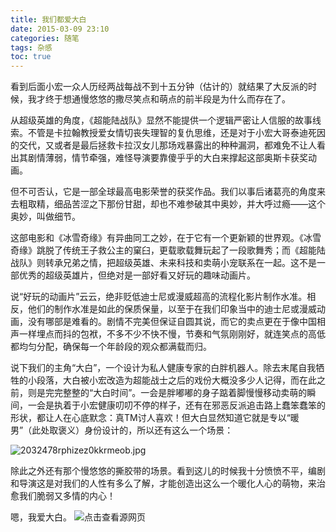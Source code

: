 ```yaml
---
title: 我们都爱大白
date: 2015-03-09 23:10
categories: 随笔
tags: 杂感
toc: true
---
```

看到后面小宏一众人历经两战每战不到十五分钟（估计的）就结果了大反派的时候，我才终于想通慢悠悠的撒尽笑点和萌点的前半段是为什么而存在了。

从超级英雄的角度，《超能陆战队》显然不能提供一个逻辑严密让人信服的故事线索。不管是卡拉翰教授爱女情切丧失理智的复仇思维，还是对于小宏大哥泰迪死因的交代，又或者是最后拯救卡拉汉女儿那场戏暴露出的种种漏洞，都难免不让人看出其剧情薄弱，情节牵强，难怪导演要靠傻乎乎的大白来撑起这部奥斯卡获奖动画。

但不可否认，它是一部全球最高电影荣誉的获奖作品。我们以事后诸葛亮的角度来去粗取精，细品苦涩之下那份甘甜，却也不难参破其中奥妙，并大呼过瘾——这个奥妙，叫做细节。

这部电影和《冰雪奇缘》有异曲同工之妙，在于它有一个更新颖的世界观。《冰雪奇缘》跳脱了传统王子救公主的窠臼，更载歌载舞玩起了一段歌舞秀；而《超能陆战队》则转承兄弟之情，把超级英雄、未来科技和卖萌小宠联系在一起。这不是一部优秀的超级英雄片，但绝对是一部好看又好玩的趣味动画片。

说“好玩的动画片”云云，绝非贬低迪士尼或漫威超高的流程化影片制作水准。相反，他们的制作水准是如此的保质保量，以至于在我们印象当中的迪士尼或漫威动画，没有哪部是难看的。剧情不完美但保证自圆其说，而它的卖点更在于像中国相声一样埋点而抖的包袱，不多不少不快不慢，节奏和气氛刚刚好，就连笑点的高低都均匀分配，确保每一个年龄段的观众都满载而归。

说下我们的主角“大白”，一个设计为私人健康专家的白胖机器人。除去末尾自我牺牲的小段落，大白被小宏改造为超能战士之后的戏份大概没多少人记得，而在此之前，则是完完整整的“大白时间”。一会是胖嘟嘟的身子踮着脚慢慢移动卖萌的瞬间，一会是执着于小宏健康叨叨不停的样子，还有在邪恶反派追击路上蠢笨蠢笨的形状，都让人在心底默念：真TM讨人喜欢！但大白显然知道它就是专以“暖男”（此处取褒义）身份设计的，所以还有这么一个场景：

![2032478rphizez0kkrmeob.jpg](http://upload-images.jianshu.io/upload_images/29336-933fa85caaafef79.jpg)

除此之外还有那个慢悠悠的撕胶带的场景。看到这儿的时候我十分愤愤不平，编剧和导演这是对我们的人性有多么了解，才能创造出这么一个暖化人心的萌物，来治愈我们脆弱又多情的内心！

嗯，我爱大白。
![点击查看源网页](http://s.wasu.tv/mrms/manage/images/201503/06/54f962425971c.png)


